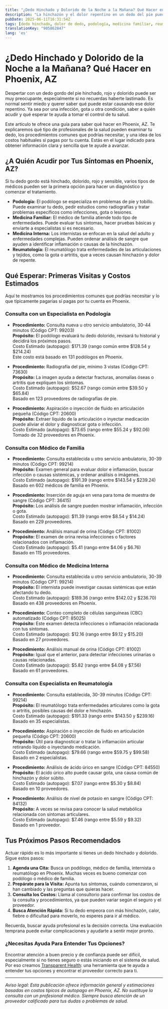 ```yaml
---
title: "¿Dedo Hinchado y Dolorido de la Noche a la Mañana? Qué Hacer en Phoenix, AZ"
description: "La hinchazón y el dolor repentino en un dedo del pie pueden preocupar. Aprende a quién acudir y qué costos esperar en Phoenix, AZ."
pubDate: 2025-06-11T16:31:54Z
tags: [dedo hinchado, dolor de dedo, podología, medicina familiar, reumatología, Phoenix AZ, costos de salud]
translationKey: "905862847"
lang: 'es'
---
```


# ¿Dedo Hinchado y Dolorido de la Noche a la Mañana? Qué Hacer en Phoenix, AZ

Despertar con un dedo gordo del pie hinchado, rojo y dolorido puede ser muy preocupante, especialmente si no recuerdas haberte lastimado. Es normal sentir miedo y querer saber qué puede estar causando ese dolor repentino. Ya sea por una infección, gota u otra condición, saber a quién acudir y qué esperar te ayuda a tomar el control de tu salud.

Este artículo te ofrece una guía para saber qué hacer en Phoenix, AZ. Te explicaremos qué tipo de profesionales de la salud pueden examinar tu dedo, los procedimientos comunes que podrías necesitar, y una idea de los costos habituales si pagas por tu cuenta. Estás en el lugar indicado para obtener información clara y sencilla que te ayude a avanzar.

## ¿A Quién Acudir por Tus Síntomas en Phoenix, AZ?

Si tu dedo gordo está hinchado, dolorido, rojo y sensible, varios tipos de médicos pueden ser la primera opción para hacer un diagnóstico y comenzar el tratamiento.

- **Podología:** El podólogo se especializa en problemas de pie y tobillo. Puede examinar tu dedo, pedir estudios como radiografías y tratar problemas específicos como infecciones, gota o lesiones.
- **Medicina Familiar:** El médico de familia atiende todo tipo de enfermedades. Puede evaluar tus síntomas, hacer pruebas básicas y enviarte a especialistas si es necesario.
- **Medicina Interna:** Los internistas se enfocan en la salud del adulto y enfermedades complejas. Pueden ordenar análisis de sangre que ayuden a identificar inflamación o causas de la hinchazón.
- **Reumatología:** El reumatólogo trata enfermedades de las articulaciones y tejidos, como la gota o artritis, que a veces causan hinchazón y dolor de repente.

## Qué Esperar: Primeras Visitas y Costos Estimados

Aquí te mostramos los procedimientos comunes que podrías necesitar y lo que típicamente pagarías si pagas por tu cuenta en Phoenix.

### Consulta con un Especialista en Podología

- **Procedimiento:** Consulta nueva u otro servicio ambulatorio, 30-44 minutos (Código CPT: 99203)  
  **Propósito:** El podólogo evaluará tu dedo dolorido, revisará tu historial y decidirá los próximos pasos.  
  Costo Estimado (autopago): $171.39 (rango común entre $128.54 y $214.24)  
  Este costo está basado en 131 podólogos en Phoenix.

- **Procedimiento:** Radiografía del pie, mínimo 3 vistas (Código CPT: 73630)  
  **Propósito:** La imagen ayuda a detectar fracturas, anomalías óseas o artritis que expliquen los síntomas.  
  Costo Estimado (autopago): $52.67 (rango común entre $39.50 y $65.84)  
  Basado en 123 proveedores de radiografías de pie.

- **Procedimiento:** Aspiración o inyección de fluido en articulación pequeña (Código CPT: 20600)  
  **Propósito:** Extraer líquido de la articulación o inyectar medicación puede aliviar el dolor y diagnosticar gota o infección.  
  Costo Estimado (autopago): $73.65 (rango entre $55.24 y $92.06)  
  Tomado de 32 proveedores en Phoenix.

### Consulta con Médico de Familia

- **Procedimiento:** Consulta establecida u otro servicio ambulatorio, 30-39 minutos (Código CPT: 99214)  
  **Propósito:** Examen general para evaluar dolor e inflamación, buscar infección o causas sistémicas, y ordenar análisis o imágenes.  
  Costo Estimado (autopago): $191.39 (rango entre $143.54 y $239.24)  
  Basado en 602 médicos de familia en Phoenix.

- **Procedimiento:** Inserción de aguja en vena para toma de muestra de sangre (Código CPT: 36415)  
  **Propósito:** Los análisis de sangre pueden mostrar inflamación, infección o gota.  
  Costo Estimado (autopago): $11.39 (rango entre $8.54 y $14.24)  
  Basado en 229 proveedores.

- **Procedimiento:** Análisis manual de orina (Código CPT: 81002)  
  **Propósito:** El examen de orina revisa infecciones o factores relacionados con inflamación.  
  Costo Estimado (autopago): $5.41 (rango entre $4.06 y $6.76)  
  Basado en 115 proveedores.

### Consulta con Médico de Medicina Interna

- **Procedimiento:** Consulta establecida u otro servicio ambulatorio, 30-39 minutos (Código CPT: 99214)  
  **Propósito:** El internista puede investigar causas sistémicas que están afectando tu dedo.  
  Costo Estimado (autopago): $189.36 (rango entre $142.02 y $236.70)  
  Basado en 438 proveedores en Phoenix.

- **Procedimiento:** Conteo completo de células sanguíneas (CBC) automatizado (Código CPT: 85025)  
  **Propósito:** Este examen detecta infecciones o inflamación relacionada con tus síntomas.  
  Costo Estimado (autopago): $12.16 (rango entre $9.12 y $15.20)  
  Basado en 27 proveedores.

- **Procedimiento:** Análisis manual de orina (Código CPT: 81002)  
  **Propósito:** Igual que el anterior, para detectar infecciones urinarias o causas relacionadas.  
  Costo Estimado (autopago): $5.82 (rango entre $4.08 y $7.56)  
  Basado en 61 proveedores.

### Consulta con Especialista en Reumatología

- **Procedimiento:** Consulta establecida, 30-39 minutos (Código CPT: 99214)  
  **Propósito:** El reumatólogo trata enfermedades articulares como la gota o artritis, posibles causas del dolor e hinchazón.  
  Costo Estimado (autopago): $191.33 (rango entre $143.50 y $239.16)  
  Basado en 35 especialistas.

- **Procedimiento:** Aspiración o inyección de fluido en articulación pequeña (Código CPT: 20600)  
  **Propósito:** Útil para diagnosticar o tratar la inflamación articular retirando líquido o inyectando medicación.  
  Costo Estimado (autopago): $79.66 (rango entre $59.75 y $99.58)  
  Basado en 2 especialistas.

- **Procedimiento:** Análisis de ácido úrico en sangre (Código CPT: 84550)  
  **Propósito:** El ácido úrico alto puede causar gota, una causa común de hinchazón y dolor súbito.  
  Costo Estimado (autopago): $7.07 (rango entre $5.30 y $8.84)  
  Basado en 10 proveedores.

- **Procedimiento:** Análisis de nivel de potasio en sangre (Código CPT: 84132)  
  **Propósito:** A veces se revisa para conocer la salud metabólica relacionada con síntomas articulares.  
  Costo Estimado (autopago): $7.46 (rango entre $5.59 y $9.32)  
  Basado en 1 proveedor.

## Tus Próximos Pasos Recomendados

Actuar rápido es lo más importante si tienes un dedo hinchado y dolorido. Sigue estos pasos:

1. **Agenda una Cita:** Busca un podólogo, médico de familia, internista o reumatólogo en Phoenix. Muchas veces es bueno comenzar con podólogo o médico de familia.
2. **Prepárate para la Visita:** Apunta tus síntomas, cuándo comenzaron, si han cambiado y las preguntas que quieras hacer.
3. **Consulta los Costos:** Llama al consultorio para confirmar los costos de la consulta y procedimientos, ya que pueden variar según el seguro y el proveedor.
4. **Busca Atención Rápida:** Si tu dedo empeora con más hinchazón, calor, fiebre o dificultad para moverlo, no esperes para ir al médico.

Recuerda, buscar ayuda profesional es la decisión correcta. Una evaluación temprana puede evitar complicaciones y ayudarte a sentir mejor pronto.

### ¿Necesitas Ayuda Para Entender Tus Opciones?

Encontrar atención a buen precio y de confianza puede ser difícil, especialmente si no tienes seguro o estás iniciando en el sistema de salud. Por eso creamos [Transparent Health](https://transparenthealth.ai): una herramienta que te ayuda a entender tus opciones y encontrar el proveedor correcto para ti.

---

*Aviso legal: Esta publicación ofrece información general y estimaciones basadas en costos típicos de autopago en Phoenix, AZ. No sustituye la consulta con un profesional médico. Siempre busca atención de un proveedor calificado para tus dudas o problemas de salud.*